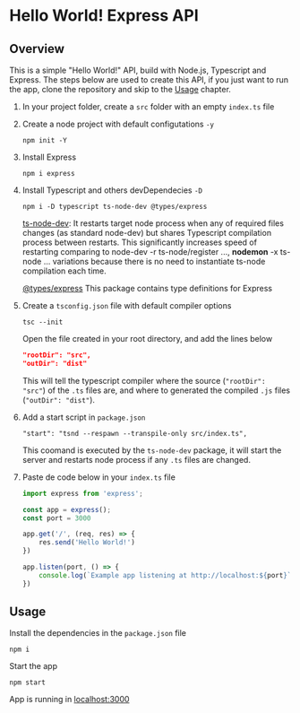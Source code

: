 # Hello World! Express API 

## Overview

This is a simple "Hello World!" API, build with Node.js, Typescript and Express. The steps below are used to create this API, if you just want to run the app, clone the repository and skip to the [Usage](##Usage) chapter.

1. In your project folder, create a `src` folder with an empty `index.ts` file

2. Create a node project with default configutations `-y`
    ```
    npm init -Y 
    ```
3. Install Express
    ```
    npm i express
    ```
4. Install Typescript and others devDependecies `-D`
    ```
    npm i -D typescript ts-node-dev @types/express
    ```
    [ts-node-dev](https://www.npmjs.com/package/ts-node-dev): It restarts target node process when any of required files changes (as standard node-dev) but shares Typescript compilation process between restarts. This significantly increases speed of restarting comparing to node-dev -r ts-node/register ..., <b>nodemon</b> -x ts-node ... variations because there is no need to instantiate ts-node compilation each time.
    
    [@types/express](https://www.npmjs.com/package/@types/express) This package contains type definitions for Express
5. Create a `tsconfig.json` file with default compiler options
    ```
    tsc --init
    ```
    Open the file created in your root directory, and add the lines below
    ```json
    "rootDir": "src",
    "outDir": "dist"
    ```
    This will tell the typescript compiler where the source (`"rootDir": "src"`) of the `.ts` files are, and where to generated the compiled `.js` files (`"outDir": "dist"`).
6. Add a start script in `package.json `
    ```
    "start": "tsnd --respawn --transpile-only src/index.ts",
    ```
    This coomand is executed by the `ts-node-dev` package, it will start the server and restarts node process if any `.ts` files are changed.
7. Paste de code below in your `index.ts` file
    ```typescript
    import express from 'express';

    const app = express();
    const port = 3000

    app.get('/', (req, res) => {
        res.send('Hello World!')
    })

    app.listen(port, () => {
        console.log(`Example app listening at http://localhost:${port}`)
    })
    ```

## Usage
Install the dependencies in the `package.json` file
```
npm i
```
Start the app
```
npm start
```
App is running in [localhost:3000](http://localhost:3000)